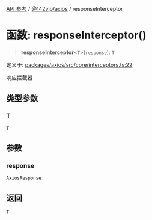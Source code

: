 [API 参考](../wiki/Home) / [@142vip/axios](../wiki/@142vip.axios) / responseInterceptor

# 函数: responseInterceptor()

> **responseInterceptor**\<`T`\>(`response`): `T`

定义于: [packages/axios/src/core/interceptors.ts:22](https://github.com/142vip/core-x/blob/25cf658819688f02293d600e7003b5877a2f9489/packages/axios/src/core/interceptors.ts#L22)

响应拦截器

## 类型参数

### T

`T`

## 参数

### response

`AxiosResponse`

## 返回

`T`
